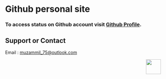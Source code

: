 # Github personal site

### To access status on Github account visit [Github Profile](https://github.com/muzammyl).

## Support or Contact

Email : muzammil_75@outlook.com

<a href="https://www.gnu.org/licenses/gpl-3.0.en.html" title="License"><img src="https://upload.wikimedia.org/wikipedia/commons/9/93/GPLv3_Logo.svg" align="right" height="48" width=""/></a>